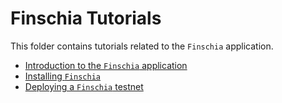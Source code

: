 <!--
order: false
parent:
  order: 3
-->

# Finschia Tutorials

This folder contains tutorials related to the `Finschia` application.

- [Introduction to the `Finschia` application](./what-is-finschia.md)
- [Installing `Finschia`](./installation.md)
- [Deploying a `Finschia` testnet](./deploy-testnet.md)